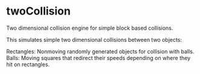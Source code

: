 # twoCollision
Two dimensional collision engine for simple block based collisions.

This simulates simple two dimensional collisions between two objects:

Rectangles: Nonmoving randomly generated objects for collision with balls.
Balls: Moving squares that redirect their speeds depending on where they hit on rectangles.
